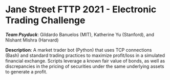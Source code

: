 # **Jane Street FTTP 2021 - Electronic Trading Challenge**

***Team Psyduck***: Gildardo Banuelos (MIT), Katherine Yu (Stanford), and Nishant Mishra (Harvard)

**Description**: A market trader bot (Python) that uses TCP connections (Bash) and standard trading practices to maximize profit/loss in a simulated financial exchange. Scripts leverage a known fair value of bonds, as well as discrepancies in the pricing of securities under the same underlying assets to generate a profit.
